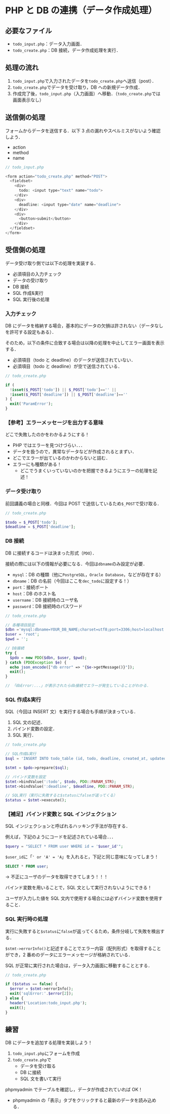# PHP と DB の連携（データ作成処理）

## 必要なファイル

- `todo_input.php`：データ入力画面．
- `todo_create.php`：DB 接続，データ作成処理を実行．

## 処理の流れ

1. `todo_input.php`で入力されたデータを`todo_create.php`へ送信（post）．
2. `todo_create.php`でデータを受け取り，DB への新規データ作成．
3. 作成完了後，`todo_input.php`（入力画面）へ移動．（`todo_create.php`では画面表示なし）

## 送信側の処理

フォームからデータを送信する．以下 3 点の漏れやスペルミスがないよう確認しよう．

- action
- method
- name

```php
// todo_input.php

<form action="todo_create.php" method="POST">
  <fieldset>
    <div>
      todo: <input type="text" name="todo">
    </div>
    <div>
      deadline: <input type="date" name="deadline">
    </div>
    <div>
      <button>submit</button>
    </div>
  </fieldset>
</form>

```

## 受信側の処理

データ受け取り側では以下の処理を実装する．

- 必須項目の入力チェック
- データの受け取り
- DB 接続
- SQL 作成&実行
- SQL 実行後の処理

### 入力チェック

DB にデータを格納する場合，基本的にデータの欠損は許されない（データなしを許可する設定もある）．

そのため，以下の条件に合致する場合は以降の処理を中止してエラー画面を表示する．

- 必須項目（todo と deadline）のデータが送信されていない．
- 必須項目（todo と deadline）が空で送信されている．

```php
// todo_create.php

if (
  !isset($_POST['todo']) || $_POST['todo']=='' ||
  !isset($_POST['deadline']) || $_POST['deadline']==''
) {
  exit('ParamError');
}

```

### 【参考】エラーメッセージを出力する意味

どこで失敗したのかをわかるようにする！

- PHP ではエラーを見つけづらい．．．
- データを扱うので，異常なデータなどが作成されるとまずい．
- どこでエラーが出ているのかわからないと詰む．
- エラーにも種類がある！
  - どこでうまくいっていないのかを把握できるようにエラーの処理を記述！

### データ受け取り

前回講義の場合と同様．今回は POST で送信しているため`$_POST`で受け取る．

```php
// todo_create.php

$todo = $_POST['todo'];
$deadline = $_POST['deadline'];

```

### DB 接続

DB に接続するコードは決まった形式（`PDO`）．

接続の際には以下の情報が必要になる．今回は`dbname`のみ設定が必要．

- `mysql`：DB の種類（他に`PostgreSQL`，`Oracle Database`，などが存在する）
- `dbname`：DB の名前（今回はここを`dec_todo`に設定する！）
- `port`：接続ポート
- `host`：DB のホスト名
- `username`：DB 接続時のユーザ名
- `password`：DB 接続時のパスワード

```php
// todo_create.php

// 各種項目設定
$dbn ='mysql:dbname=YOUR_DB_NAME;charset=utf8;port=3306;host=localhost';
$user = 'root';
$pwd = '';

// DB接続
try {
  $pdo = new PDO($dbn, $user, $pwd);
} catch (PDOException $e) {
  echo json_encode(["db error" => "{$e->getMessage()}"]);
  exit();
}

// 「dbError:...」が表示されたらdb接続でエラーが発生していることがわかる．

```

### SQL 作成&実行

SQL（今回は INSERT 文）を実行する場合も手順が決まっている．

1. SQL 文の記述．
2. バインド変数の設定．
3. SQL 実行．

```php
// todo_create.php

// SQL作成&実行
$sql = 'INSERT INTO todo_table (id, todo, deadline, created_at, updated_at) VALUES (NULL, :todo, :deadline, now(), now())';

$stmt = $pdo->prepare($sql);

// バインド変数を設定
$stmt->bindValue(':todo', $todo, PDO::PARAM_STR);
$stmt->bindValue(':deadline', $deadline, PDO::PARAM_STR);

// SQL実行（実行に失敗すると$statusにfalseが返ってくる）
$status = $stmt->execute();

```

### 【補足】バインド変数と SQL インジェクション

SQL インジェクションと呼ばれるハッキング手法が存在する．

例えば，下記のようにコードを記述されている場合．．．

```php
$query = "SELECT * FROM user WHERE id = '$user_id'";
```

`$user_id`に「`' or 'A' = 'A`」を入れると，下記と同じ意味になってしまう！

```sql
SELECT * FROM user;
```

-> 不正にユーザのデータを取得できてしまう！！！

バインド変数を用いることで，SQL 文として実行されないようにできる！

ユーザが入力した値を SQL 文内で使用する場合には必ずバインド変数を使用すること．

### SQL 実行時の処理

実行に失敗すると`$status`に`false`が返ってくるため，条件分岐して失敗を検出する．

`$stmt->errorInfo()`と記述することでエラー内容（配列形式）を取得することができ，2 番めのデータにエラーメッセージが格納されている．

SQL が正常に実行された場合は，データ入力画面に移動することとする．

```php
// todo_create.php

if ($status == false) {
  $error = $stmt->errorInfo();
  exit('sqlError:'.$error[2]);
} else {
  header('Location:todo_input.php');
  exit();
}

```

## 練習

DB にデータを追加する処理を実装しよう！

1. `todo_input.php`にフォームを作成
2. `todo_create.php`で
   - データを受け取る
   - DB に接続
   - SQL 文を書いて実行

phpmyadmin でテーブルを確認し，データが作成されていれば OK！

- phpmyadmin の「表示」タブをクリックすると最新のデータを読み込める．
